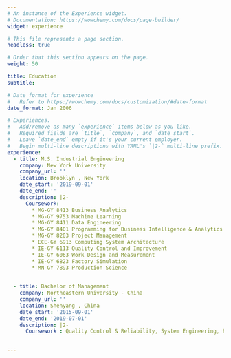 ```yaml
---
# An instance of the Experience widget.
# Documentation: https://wowchemy.com/docs/page-builder/
widget: experience

# This file represents a page section.
headless: true

# Order that this section appears on the page.
weight: 50

title: Education
subtitle:

# Date format for experience
#   Refer to https://wowchemy.com/docs/customization/#date-format
date_format: Jan 2006

# Experiences.
#   Add/remove as many `experience` items below as you like.
#   Required fields are `title`, `company`, and `date_start`.
#   Leave `date_end` empty if it's your current employer.
#   Begin multi-line descriptions with YAML's `|2-` multi-line prefix.
experience:
  - title: M.S. Industrial Engineering
    company: New York University
    company_url: ''
    location: Brooklyn , New York
    date_start: '2019-09-01'
    date_end: ''
    description: |2-
      Coursework:
        * MG-GY 8413 Business Analytics
        * MG-GY 9753 Machine Learning
        * MG-GY 8411 Data Engineering
        * MG-GY 8401 Programming for Business Intelligence & Analytics
        * MG-GY 8203 Project Management
        * ECE-GY 6913 Computing System Architecture
        * IE-GY 6113 Quality Control and Improvement
        * IE-GY 6063 Work Design and Measurement
        * IE-GY 6823 Factory Simulation
        * MN-GY 7893 Production Science
        

  - title: Bachelor of Management
    company: Northeastern University - China
    company_url: ''
    location: Shenyang , China
    date_start: '2015-09-01'
    date_end: '2019-07-01'
    description: |2- 
      Coursework : Quality Control & Reliability, System Engineering, Production Planning & Control
      

---
```

